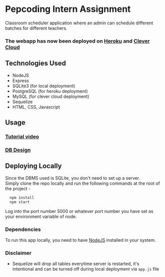 # Pepcoding Intern Assignment
Classroom scheduler application where an admin can schedule different batches for different teachers.

### The webapp has now been deployed on [Heroku](https://pep-calendar.herokuapp.com/) and [Clever Cloud](http://app-06e436df-c9ab-4807-bd48-e728b92a32d2.cleverapps.io/)

## Technologies Used
+ NodeJS
+ Express
+ SQLite3 (for local deployment)
+ PostgreSQL (for heroku deployment)
+ MySQL (for clever cloud deployment)
+ Sequelize
+ HTML, CSS, Javascript

## Usage
### [Tutorial video](https://www.youtube.com/watch?v=2AeyBmnc7rM)
### [DB Design](https://dbdiagram.io/d/60d2f068dd6a5971481b7761)


## Deploying Locally
Since the DBMS used is SQLite, you don't need to set up a server. \
Simply clone the repo locally and run the following commands at the root of the project - 
```
  npm install
  npm start
```
Log into the port number 5000 or whatever port number you have set as your environment variable of node.

### Dependencies
To run this app locally, you need to have [NodeJS](https://nodejs.org/en/) installed in your system.

### Disclaimer
+ Sequelize will drop all tables everytime server is restarted, it's intentional and can be turned off during local deployment via ```app.js``` file